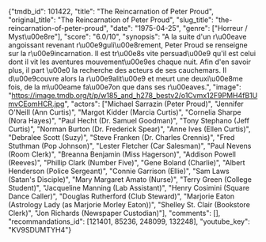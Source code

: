 {"tmdb_id": 101422, "title": "The Reincarnation of Peter Proud", "original_title": "The Reincarnation of Peter Proud", "slug_title": "the-reincarnation-of-peter-proud", "date": "1975-04-25", "genre": ["Horreur / Myst\u00e8re"], "score": "6.0/10", "synopsis": "A la suite d'un r\u00eave angoissant revenant r\u00e9guli\u00e8rement, Peter Proud se renseigne sur la r\u00e9incarnation. Il est tr\u00e8s vite persuad\u00e9 qu'il est celui dont il vit les aventures mouvement\u00e9es chaque nuit. Afin d'en savoir plus, il part \u00e0 la recherche des acteurs de ses cauchemars. Il d\u00e9couvre alors la r\u00e9alit\u00e9 et meurt une deuxi\u00e8me fois, de la m\u00eame fa\u00e7on que dans ses r\u00eaves.", "image": "https://image.tmdb.org/t/p/w185_and_h278_bestv2/o1Cvmx12F9PMH4fB1UmvCEomHCR.jpg", "actors": ["Michael Sarrazin (Peter Proud)", "Jennifer O'Neill (Ann Curtis)", "Margot Kidder (Marcia Curtis)", "Cornelia Sharpe (Nora Hayes)", "Paul Hecht (Dr. Samuel Goodman)", "Tony Stephano (Jeff Curtis)", "Norman Burton (Dr. Frederick Spear)", "Anne Ives (Ellen Curtis)", "Debralee Scott (Suzy)", "Steve Franken (Dr. Charles Crennis)", "Fred Stuthman (Pop Johnson)", "Lester Fletcher (Car Salesman)", "Paul Nevens (Room Clerk)", "Breanna Benjamin (Miss Hagerson)", "Addison Powell (Reeves)", "Phillip Clark (Number Five)", "Gene Boland (Charlie)", "Albert Henderson (Police Sergeant)", "Connie Garrison (Ellie)", "Sam Laws (Satan's Disciple)", "Mary Margaret Amato (Nurse)", "Terry Green (College Student)", "Jacqueline Manning (Lab Assistant)", "Henry Cosimini (Square Dance Caller)", "Douglas Rutherford (Club Steward)", "Marjorie Eaton (Astrology Lady (as Marjorie Morley Eaton))", "Shelley St. Clair (Bookstore Clerk)", "Jon Richards (Newspaper Custodian)"], "comments": [], "recommandations_id": [121401, 85236, 248099, 132248], "youtube_key": "KV9SDUMTYH4"}